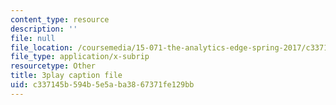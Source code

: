 ```yaml
---
content_type: resource
description: ''
file: null
file_location: /coursemedia/15-071-the-analytics-edge-spring-2017/c337145b594b5e5aba3867371fe129bb_cllmFIIbzrc.vtt
file_type: application/x-subrip
resourcetype: Other
title: 3play caption file
uid: c337145b-594b-5e5a-ba38-67371fe129bb
---
```

